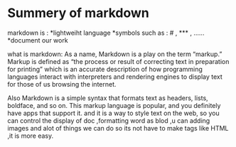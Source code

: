 # Summery of markdown



markdown is :
*lightweiht language
*symbols
   such as : # ,  *** , ......
*document our work 

what is markdown:
As a name, Markdown is a play on the term “markup.” Markup is defined as “the process or result of correcting text in preparation for printing” which is an accurate description of how programming languages interact with interpreters and rendering engines to display text for those of us browsing the internet.
 
Also Markdown is a simple syntax that formats text as headers, lists, boldface, and so on. This markup language is popular, and you definitely have apps that support it. and it is a way to style text on the web, so you can control the display of doc ,formatting word as blod ,u can adding images and alot of things we can do so its not have to make tags like HTML ,it is more easy.

